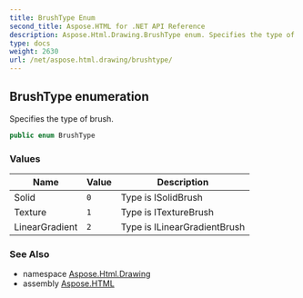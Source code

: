```yaml
---
title: BrushType Enum
second_title: Aspose.HTML for .NET API Reference
description: Aspose.Html.Drawing.BrushType enum. Specifies the type of brush
type: docs
weight: 2630
url: /net/aspose.html.drawing/brushtype/
---
```

## BrushType enumeration

Specifies the type of brush.

```csharp
public enum BrushType
```

### Values

| Name | Value | Description |
| --- | --- | --- |
| Solid | `0` | Type is ISolidBrush |
| Texture | `1` | Type is ITextureBrush |
| LinearGradient | `2` | Type is ILinearGradientBrush |

### See Also

* namespace [Aspose.Html.Drawing](../../aspose.html.drawing/)
* assembly [Aspose.HTML](../../)
